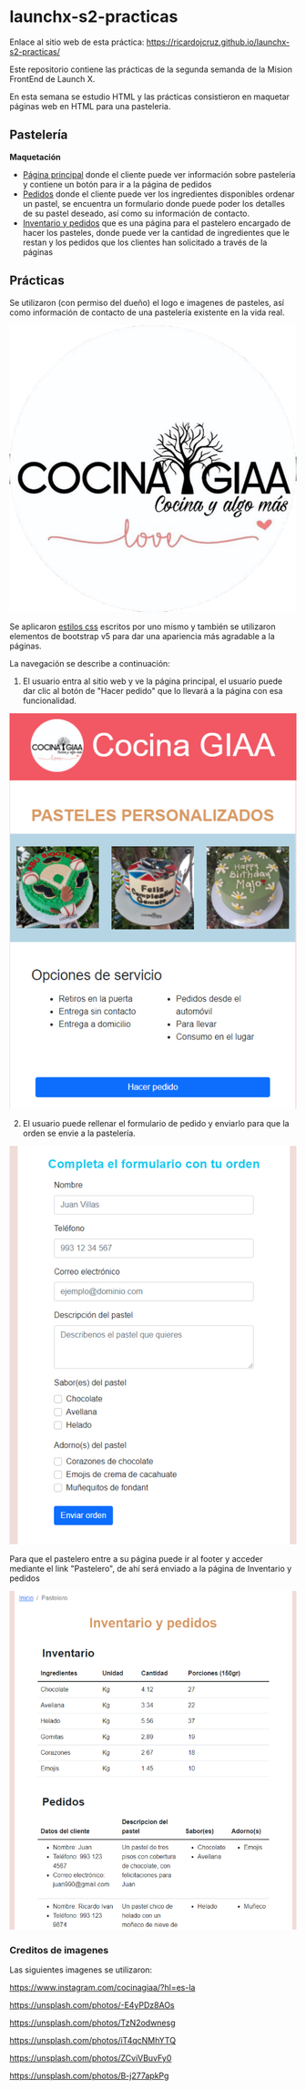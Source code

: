 # launchx-s2-practicas

Enlace al sitio web de esta práctica: https://ricardojcruz.github.io/launchx-s2-practicas/

Este repositorio contiene las prácticas de la segunda semanda de la Mision FrontEnd de Launch X.

En esta semana se estudio HTML y las prácticas consistieron en maquetar páginas web en HTML para una pasteleria.

## Pastelería

**Maquetación**
- [Página principal](./index.html) donde el cliente puede ver información sobre pastelería y contiene un botón para ir a la página de pedidos 
- [Pedidos](./cliente.html) donde el cliente puede ver los ingredientes disponibles ordenar un pastel, se encuentra un formulario donde puede poder los detalles de su pastel deseado, así como su información de contacto.
- [Inventario y pedidos](./pastelero.html) que es una página para el pastelero encargado de hacer los pasteles, donde puede ver la cantidad de ingredientes que le restan y los pedidos que los clientes han solicitado a través de la páginas

## Prácticas

Se utilizaron (con permiso del dueño) el logo e imagenes de pasteles, así como información de contacto de una pastelería existente en la vida real.

![logo de la pasteleria](./images/pasteleria-logo.png)

Se aplicaron [estilos css](./styles.css) escritos por uno mismo y también se utilizaron elementos de bootstrap v5 para dar una apariencia más agradable a la páginas.

La navegación se describe a continuación:

1. El usuario entra al sitio web y ve la página principal, el usuario puede dar clic al botón de "Hacer pedido" que lo llevará a la página con esa funcionalidad.

![screenshot de la página principal](./images/ssindex.png)

2. El usuario puede rellenar el formulario de pedido y enviarlo para que la orden se envie a la pastelería.

![screenshot de la página principal](./images/sscliente.png)

Para que el pastelero entre a su página puede ir al footer y acceder mediante el link "Pastelero", de ahí será enviado a la página de Inventario y pedidos

![screenshot de la página principal](./images/sspastelero.png)

### Creditos de imagenes

Las siguientes imagenes se utilizaron:

https://www.instagram.com/cocinagiaa/?hl=es-la

https://unsplash.com/photos/-E4yPDz8AOs

https://unsplash.com/photos/TzN2odwnesg

https://unsplash.com/photos/iT4qcNMhYTQ

https://unsplash.com/photos/ZCviVBuvFy0

https://unsplash.com/photos/B-j277apkPg
